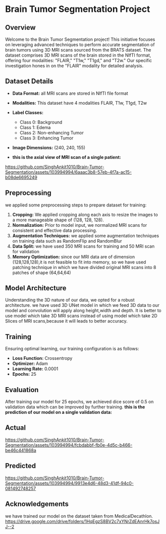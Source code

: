 # Brain Tumor Segmentation Project

## Overview

Welcome to the Brain Tumor Segmentation project! This initiative focuses on leveraging advanced techniques to perform accurate segmentation of brain tumors using 3D MRI scans sourced from the BRATS dataset. The dataset comprises 3D MRI scans of the brain stored in the NIfTI format, offering four modalities: "FLAIR," "T1w," "T1gd," and "T2w." Our specific investigation hones in on the "FLAIR" modality for detailed analysis.

## Dataset Details

- **Data Format:** all MRI scans are stored in NIfTI file format
- **Modalities:** This dataset have 4 modalities FLAIR, T1w, T1gd, T2w
- **Label Classes:**
  - Class 0: Background
  - Class 1: Edema
  - Class 2: Non-enhancing Tumor
  - Class 3: Enhancing Tumor
- **Image Dimensions:** (240, 240, 155)

- **this is the axial view of MRI scan of a single patient:**

https://github.com/SinghAnkit1010/Brain-Tumor-Segmentation/assets/103994994/6aaac3b8-57eb-4f7a-ac15-b08de6695249



## Preprocessing 

we applied some preprocessing steps to prepare dataset for training:

1. **Cropping:** We applied cropping along each axis to resize the images to a more manageable shape of (128, 128, 128).
2. **Normalization:** Prior to model input, we normalized MRI scans for consistent and effective data processing.
3. **Augmentation Techniques:** we applied some augmentation techniques on training data such as RandomFlip and RandomBlur
4. **Data Split:** we have used 350 MRI scans for training and 50 MRI scan for validation
5. **Memory Optimization:** since our MRI data are of dimension (128,128,128),it is not feasible to fit into memory,
                             so we have used patching technique in which we have divided original MRI scans into 8 patches
                             of shape (64,64,64)

## Model Architecture

Understanding the 3D nature of our data, we opted for a robust architecture.
we have used 3D UNet model in which we feed 3D data to our model and convolution will apply along height,width and depth.
It is better to use model which take 3D MRI scans instead of using model which take 2D Slices of MRI scans,because it will leads to better accuracy.

## Training 

Ensuring optimal learning, our training configuration is as follows:

- **Loss Function:** Crossentropy
- **Optimizer:** Adam
- **Learning Rate:** 0.0001
- **Epochs:** 25

## Evaluation

After training our model for 25 epochs, we achieved dice score of 0.5 on validation data which can be improved by further training.
**this is the prediction of our model on a single validation data:**

## Actual                
https://github.com/SinghAnkit1010/Brain-Tumor-Segmentation/assets/103994994/fcbdabbf-fb0e-4d5c-b466-be46c441868a
## Predicted
https://github.com/SinghAnkit1010/Brain-Tumor-Segmentation/assets/103994994/9913e4d6-48d3-41df-94c0-081492748257

## Acknowledgements
we have trained our model on the dataset taken from MedicalDecathlon.
https://drive.google.com/drive/folders/1HqEgzS8BV2c7xYNrZdEAnrHk7osJJ--2

